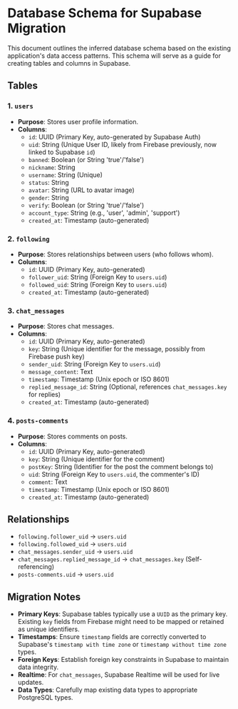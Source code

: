 # Database Schema for Supabase Migration

This document outlines the inferred database schema based on the existing application's data access patterns. This schema will serve as a guide for creating tables and columns in Supabase.

## Tables

### 1. `users`
- **Purpose**: Stores user profile information.
- **Columns**:
    - `id`: UUID (Primary Key, auto-generated by Supabase Auth)
    - `uid`: String (Unique User ID, likely from Firebase previously, now linked to Supabase `id`)
    - `banned`: Boolean (or String 'true'/'false')
    - `nickname`: String
    - `username`: String (Unique)
    - `status`: String
    - `avatar`: String (URL to avatar image)
    - `gender`: String
    - `verify`: Boolean (or String 'true'/'false')
    - `account_type`: String (e.g., 'user', 'admin', 'support')
    - `created_at`: Timestamp (auto-generated)

### 2. `following`
- **Purpose**: Stores relationships between users (who follows whom).
- **Columns**:
    - `id`: UUID (Primary Key, auto-generated)
    - `follower_uid`: String (Foreign Key to `users.uid`)
    - `followed_uid`: String (Foreign Key to `users.uid`)
    - `created_at`: Timestamp (auto-generated)

### 3. `chat_messages`
- **Purpose**: Stores chat messages.
- **Columns**:
    - `id`: UUID (Primary Key, auto-generated)
    - `key`: String (Unique identifier for the message, possibly from Firebase push key)
    - `sender_uid`: String (Foreign Key to `users.uid`)
    - `message_content`: Text
    - `timestamp`: Timestamp (Unix epoch or ISO 8601)
    - `replied_message_id`: String (Optional, references `chat_messages.key` for replies)
    - `created_at`: Timestamp (auto-generated)

### 4. `posts-comments`
- **Purpose**: Stores comments on posts.
- **Columns**:
    - `id`: UUID (Primary Key, auto-generated)
    - `key`: String (Unique identifier for the comment)
    - `postKey`: String (Identifier for the post the comment belongs to)
    - `uid`: String (Foreign Key to `users.uid`, the commenter's ID)
    - `comment`: Text
    - `timestamp`: Timestamp (Unix epoch or ISO 8601)
    - `created_at`: Timestamp (auto-generated)

## Relationships

- `following.follower_uid` -> `users.uid`
- `following.followed_uid` -> `users.uid`
- `chat_messages.sender_uid` -> `users.uid`
- `chat_messages.replied_message_id` -> `chat_messages.key` (Self-referencing)
- `posts-comments.uid` -> `users.uid`

## Migration Notes

- **Primary Keys**: Supabase tables typically use a `UUID` as the primary key. Existing `key` fields from Firebase might need to be mapped or retained as unique identifiers.
- **Timestamps**: Ensure `timestamp` fields are correctly converted to Supabase's `timestamp with time zone` or `timestamp without time zone` types.
- **Foreign Keys**: Establish foreign key constraints in Supabase to maintain data integrity.
- **Realtime**: For `chat_messages`, Supabase Realtime will be used for live updates.
- **Data Types**: Carefully map existing data types to appropriate PostgreSQL types.